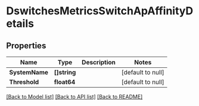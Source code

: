 # DswitchesMetricsSwitchApAffinityDetails

## Properties
Name | Type | Description | Notes
------------ | ------------- | ------------- | -------------
**SystemName** | **[]string** |  | [default to null]
**Threshold** | **float64** |  | [default to null]

[[Back to Model list]](../README.md#documentation-for-models) [[Back to API list]](../README.md#documentation-for-api-endpoints) [[Back to README]](../README.md)

